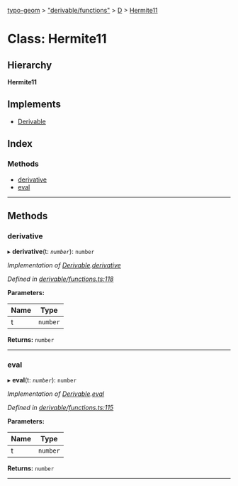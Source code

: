 [typo-geom](../README.md) > ["derivable/functions"](../modules/_derivable_functions_.md) > [D](../modules/_derivable_functions_.d.md) > [Hermite11](../classes/_derivable_functions_.d.hermite11.md)

# Class: Hermite11

## Hierarchy

**Hermite11**

## Implements

* [Derivable](../interfaces/_derivable_interface_.derivable.md)

## Index

### Methods

* [derivative](_derivable_functions_.d.hermite11.md#derivative)
* [eval](_derivable_functions_.d.hermite11.md#eval)

---

## Methods

<a id="derivative"></a>

###  derivative

▸ **derivative**(t: *`number`*): `number`

*Implementation of [Derivable](../interfaces/_derivable_interface_.derivable.md).[derivative](../interfaces/_derivable_interface_.derivable.md#derivative)*

*Defined in [derivable/functions.ts:118](https://github.com/be5invis/typo-geom/blob/d307ff5/src/derivable/functions.ts#L118)*

**Parameters:**

| Name | Type |
| ------ | ------ |
| t | `number` |

**Returns:** `number`

___
<a id="eval"></a>

###  eval

▸ **eval**(t: *`number`*): `number`

*Implementation of [Derivable](../interfaces/_derivable_interface_.derivable.md).[eval](../interfaces/_derivable_interface_.derivable.md#eval)*

*Defined in [derivable/functions.ts:115](https://github.com/be5invis/typo-geom/blob/d307ff5/src/derivable/functions.ts#L115)*

**Parameters:**

| Name | Type |
| ------ | ------ |
| t | `number` |

**Returns:** `number`

___

